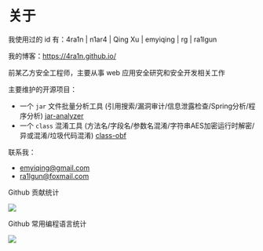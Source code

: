 # 关于

我使用过的 id 有：4ra1n | n1ar4 | Qing Xu | emyiqing | rg | ra1lgun

我的博客：https://4ra1n.github.io/

前某乙方安全工程师，主要从事 web 应用安全研究和安全开发相关工作

主要维护的开源项目：
- 一个 `jar` 文件批量分析工具 (引用搜索/漏洞审计/信息泄露检查/Spring分析/程序分析) [jar-analyzer](https://github.com/jar-analyzer/jar-analyzer)
- 一个 `class` 混淆工具 (方法名/字段名/参数名混淆/字符串AES加密运行时解密/异或混淆/垃圾代码混淆) [class-obf](https://github.com/jar-analyzer/class-obf) 

联系我：
- emyiqing@gmail.com
- ra1lgun@foxmail.com

Github 贡献统计
 
![](https://github-readme-stats.vercel.app/api?username=4ra1n&show_icons=true)
 
Github 常用编程语言统计
 
![](https://github-readme-stats.vercel.app/api/top-langs/?username=4ra1n&hide=html,css&layout=compact)
